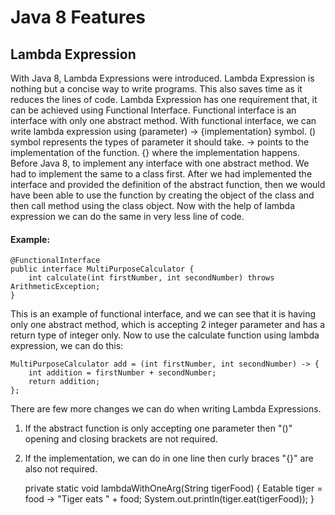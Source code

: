 # Java 8 Features
## Lambda Expression
With Java 8, Lambda Expressions were introduced. Lambda Expression is nothing but a 
concise way to write programs. This also saves time as it reduces the lines of code.
Lambda Expression has one requirement that, it can be achieved using Functional Interface.
Functional interface is an interface with only one abstract method. With functional interface,
we can write lambda expression using (parameter) -> {implementation} symbol. () symbol represents the types of parameter it should
take. -> points to the implementation of the function. {} where the implementation happens.
Before Java 8, to implement any interface with one abstract method. We had to implement the same to a class first.
After we had implemented the interface and provided the definition of the abstract function, then we would have been able
to use the function by creating the object of the class and then call method using the class object.
Now with the help of lambda expression we can do the same in very less line of code.

#### Example: 
    @FunctionalInterface
    public interface MultiPurposeCalculator {
        int calculate(int firstNumber, int secondNumber) throws ArithmeticException;
    }

This is an example of functional interface, and we can see that it is having only one abstract method, which is accepting
2 integer parameter and has a return type of integer only.
Now to use the calculate function using lambda expression, we can do this:

    MultiPurposeCalculator add = (int firstNumber, int secondNumber) -> {
        int addition = firstNumber + secondNumber;
        return addition;
    };

There are few more changes we can do when writing Lambda Expressions.
1. If the abstract function is only accepting one parameter then "()" opening and closing brackets are not required.
2. If the implementation, we can do in one line then curly braces "{}" are also not required.


    private static void lambdaWithOneArg(String tigerFood) {
        Eatable tiger = food -> "Tiger eats " + food;
        System.out.println(tiger.eat(tigerFood));
    }


